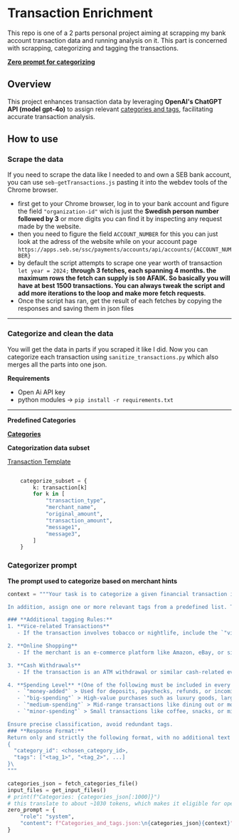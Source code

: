# Transaction Enrichment

This repo is one of a 2 parts personal project aiming at scrapping my bank account transaction data and running analysis on it. 
This part is concerned with scrapping, categorizing and tagging the transactions.

[**Zero prompt for categorizing**](#categorizer-prompt)

## Overview

This project enhances transaction data by leveraging **OpenAI's ChatGPT API (model gpt-4o)** to assign relevant <u>categories and tags</u>, 
facilitating accurate transaction analysis.


## How to use

### Scrape the data

If you need to scrape the data like I needed to and own a SEB bank account, you can use `seb-getTransactions.js` pasting it into the webdev tools of the Chrome browser.
- first get to your Chrome browser, log in to your bank account 
and figure the field `"organization-id"` 
wich is just the **Swedish person number followed by 3** or more digits you can find it by inspecting any request made by the website.
- then you need to figure the field `ACCOUNT_NUMBER` for this you can just look at the adress of the website while on your account page
`https://apps.seb.se/ssc/payments/accounts/api/accounts/{ACCOUNT_NUMBER}`
- by default the script attempts to scrape one year worth of transaction `let year = 2024;` **through 3 fetches, each spanning 4 months.
the maximum rows the fetch can supply is `500` AFAIK. So basically you will have at best 1500 transactions. 
You can always tweak the script and add more iterations to the loop and make more fetch requests**.
- Once the script has ran, get the result of each fetches by copying the responses and saving them in json files

---

### Categorize and clean the data

You will get the data in parts if you scraped it like I did. Now you can categorize each transaction using `sanitize_transactions.py` which also merges all the parts into one json.

**Requirements** 
- Open Ai API key
- python modules -> `pip install -r requirements.txt`
---
**Predefined Categories**

[**Categories**](https://github.com/yetigit/transaction-enrichment/blob/master/categories.json)

**Categorization data subset**

[Transaction Template](https://github.com/yetigit/transaction-enrichment/blob/master/transaction_template.txt)
```python

    categorize_subset = {
        k: transaction[k]
        for k in [
            "transaction_type",
            "merchant_name",
            "original_amount",
            "transaction_amount",
            "message1",
            "message3",
        ]
    }
```

### Categorizer prompt
**The prompt used to categorize based on merchant hints**
```python
context = """Your task is to categorize a given financial transaction into one of the predefined categories based on the provided merchant data. The goal is to select the most accurate category that represents the nature of the transaction.

In addition, assign one or more relevant tags from a predefined list. Tags help highlight key details such as the type of merchant, service, or product. Select them carefully to ensure accuracy.

### **Additional tagging Rules:**
1. **Vice-related Transactions**
   - If the transaction involves tobacco or nightlife, include the `"vice"` tag.

2. **Online Shopping**
   - If the merchant is an e-commerce platform like Amazon, eBay, or similar, include the `"online-shopping"` tag.

3. **Cash Withdrawals**
   - If the transaction is an ATM withdrawal or similar cash-related event, include the `"cashout"` tag.

4. **Spending Level** *(One of the following must be included in every transaction)*:
   - `"money-added"` > Used for deposits, paychecks, refunds, or incoming transfers.
   - `"big-spending"` > High-value purchases such as luxury goods, large bills, or travel.
   - `"medium-spending"` > Mid-range transactions like dining out or moderate shopping.
   - `"minor-spending"` > Small transactions like coffee, snacks, or minor fees.

Ensure precise classification, avoid redundant tags.
### **Response Format:**
Return only and strictly the following format, with no additional text or explanations or code block:
{
  "category_id": <chosen_category_id>,
  "tags": ["<tag_1>", "<tag_2>", ...]
}\
"""

categories_json = fetch_categories_file()
input_files = get_input_files()
# print(f"Categories: {categories_json[:1000]}")
# this translate to about ~1030 tokens, which makes it eligible for open ai cache at this time
zero_prompt = {
    "role": "system",
    "content": f"Categories_and_tags.json:\n{categories_json}{context}",
}

```

